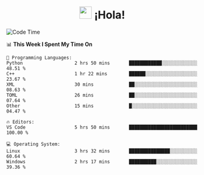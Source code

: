 <div align="center"><h1><img src="https://github.com/blackcater/blackcater/raw/main/images/Hi.gif" height="32"/> ¡Hola!</h1>
</div>

<!--START_SECTION:waka-->
![Code Time](http://img.shields.io/badge/Code%20Time-649%20hrs%204%20mins-blue)

📊 **This Week I Spent My Time On** 

```text
💬 Programming Languages: 
Python                   2 hrs 50 mins       ████████████░░░░░░░░░░░░░   48.51 % 
C++                      1 hr 22 mins        ██████░░░░░░░░░░░░░░░░░░░   23.67 % 
XML                      30 mins             ██░░░░░░░░░░░░░░░░░░░░░░░   08.63 % 
TOML                     26 mins             ██░░░░░░░░░░░░░░░░░░░░░░░   07.64 % 
Other                    15 mins             █░░░░░░░░░░░░░░░░░░░░░░░░   04.47 % 

🔥 Editors: 
VS Code                  5 hrs 50 mins       █████████████████████████   100.00 % 

💻 Operating System: 
Linux                    3 hrs 32 mins       ███████████████░░░░░░░░░░   60.64 % 
Windows                  2 hrs 17 mins       ██████████░░░░░░░░░░░░░░░   39.36 % 
```


<!--END_SECTION:waka-->